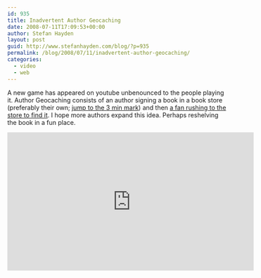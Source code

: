 ```yaml
---
id: 935
title: Inadvertent Author Geocaching
date: 2008-07-11T17:09:53+00:00
author: Stefan Hayden
layout: post
guid: http://www.stefanhayden.com/blog/?p=935
permalink: /blog/2008/07/11/inadvertent-author-geocaching/
categories:
  - video
  - web
---
```

A new game has appeared on youtube unbenounced to the people playing it. Author Geocaching consists of an author signing a book in a book store (preferably their own; <a href="http://youtube.com/watch?v=Lz-sF57otRk">jump to the 3 min mark</a>) and then <a href="http://youtube.com/watch?v=VZjk28k0n0o">a fan rushing to the store to find it</a>. I hope more authors expand this idea. Perhaps reshelving the book in a fun place.

<iframe width="560" height="315" src="https://www.youtube.com/embed/VZjk28k0n0o&hl=en&fs=1" title="YouTube video player" frameborder="0" allow="accelerometer; autoplay; clipboard-write; encrypted-media; gyroscope; picture-in-picture" allowfullscreen></iframe>
